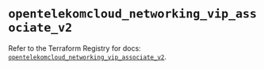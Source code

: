 # `opentelekomcloud_networking_vip_associate_v2`

Refer to the Terraform Registry for docs: [`opentelekomcloud_networking_vip_associate_v2`](https://registry.terraform.io/providers/opentelekomcloud/opentelekomcloud/1.36.31/docs/resources/networking_vip_associate_v2).

